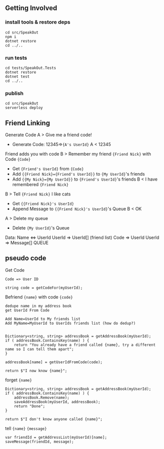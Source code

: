 
## Getting Involved

### install tools & restore deps

    cd src/SpeakOut
    npm i
    dotnet restore
    cd ../..

### run tests

    cd tests/SpeakOut.Tests
    dotnet restore
    dotnet test
    cd ../..

### publish

    cd src/SpeakOut
    serverless deploy

## Friend Linking

Generate Code
A > Give me a friend code!
* Generate Code: 12345=>`{A's UserId}`
A < 12345

Friend adds you with code
B > Remember my friend `{Friend Nick}` with Code `{Code}`
* Get `{Friend's UserId}` from `{Code}`
* Add `{{Friend Nick}={Friend's UserId}}` to `{My UserId}`'s friends
* Add `{{My Nick}={My UserId}}` to `{Friend's UserId}`'s friends
B < I have remembered `{Friend Nick}`


B > Tell `{Friend Nick}` I like cats
* Get `{{Friend Nick}'s UserId}`
* Append Message to `{{Friend Nick}'s UserId}`'s Queue
B < OK

A > Delete my queue
* Delete `{My UserId}`'s Queue

Data:
Name <=> UserId
UserId => UserId[] (friend list)
Code => UserId
UserId => Message[] QUEUE

## pseudo code

Get Code

    Code => User ID

    string code = getCodeFor(myUserId);

Befriend `{name}` with code `{code}`

    dedupe name in my address book
    get UserId From Code

    Add Name=UserId to My friends list
    Add MyName=MyUserId to UserIds friends list (how do dedup?)


    Dictionary<string, string> addressBook = getAddressBook(myUserId);
    if ( addressBook.ContainsKey(name) ) {
        return "You already have a friend called {name}, try a different name so I can tell them apart";
    }

    addressBook[name] = getUserIdFromCode(code);

    return $"I now know {name}"; 


forget `{name}`

    Dictionary<string, string> addressBook = getAddressBook(myUserId);
    if ( addressBook.ContainsKey(name) ) {
        addressBook.Remove(name);
        saveAddressBook(myUserId, addressBook);
        return "Done";
    }

    return $"I don't know anyone called {name}";

tell `{name}` `{message}`

    var friendId = getAddressList(myUserId)[name];
    saveMessage(friendId, message);